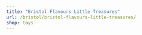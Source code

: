 ```yaml
---
title: "Bristol Flavours Little Treasures"
url: /bristol/bristol-flavours-little-treasures/
shop: toys
---
```

